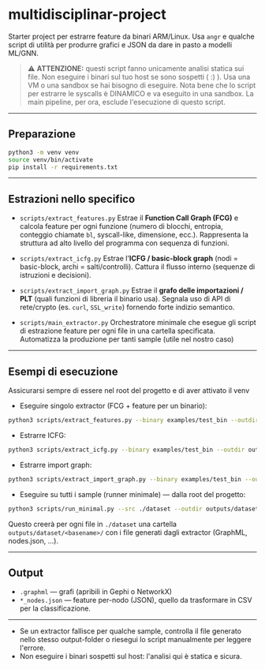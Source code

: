 # multidisciplinar-project

Starter project per estrarre feature da binari ARM/Linux.
Usa `angr` e qualche script di utilità per produrre grafici e JSON da dare in pasto a modelli ML/GNN.

> ⚠️ **ATTENZIONE:** questi script fanno unicamente analisi statica sui file. Non eseguire i binari sul tuo host se sono sospetti ( :) ). Usa una VM o una sandbox se hai bisogno di eseguire. Nota bene che lo script per estrarre le syscalls è DINAMICO e va eseguito in una sandbox. La main pipeline, per ora, esclude l'esecuzione di questo script.

---

## Preparazione 

```bash
python3 -m venv venv
source venv/bin/activate
pip install -r requirements.txt
```

---

## Estrazioni nello specifico

* `scripts/extract_features.py`
  Estrae il **Function Call Graph (FCG)** e calcola feature per ogni funzione (numero di blocchi, entropia, conteggio chiamate `bl`, syscall-like, dimensione, ecc.). Rappresenta la struttura ad alto livello del programma con sequenza di funzioni.

* `scripts/extract_icfg.py`
  Estrae l'**ICFG / basic-block graph** (nodi = basic-block, archi = salti/controlli). Cattura il flusso interno (sequenze di istruzioni e decisioni).

* `scripts/extract_import_graph.py`
  Estrae il **grafo delle importazioni / PLT** (quali funzioni di libreria il binario usa). Segnala uso di API di rete/crypto (es. `curl`, `SSL_write`) fornendo forte indizio semantico.

* `scripts/main_extractor.py`
  Orchestratore minimale che esegue gli script di estrazione feature per ogni file in una cartella specificata. Automatizza la produzione per tanti sample (utile nel nostro caso)

---

## Esempi di esecuzione
Assicurarsi sempre di essere nel root del progetto e di aver attivato il venv

* Eseguire singolo extractor (FCG + feature per un binario):

```bash
python3 scripts/extract_features.py --binary examples/test_bin --outdir outputs/graphs
```

* Estrarre ICFG:

```bash
python3 scripts/extract_icfg.py --binary examples/test_bin --outdir outputs/graphs
```

* Estrarre import graph:

```bash
python3 scripts/extract_import_graph.py --binary examples/test_bin --outdir outputs/graphs
```

* Eseguire su tutti i sample (runner minimale) — dalla root del progetto:

```bash
python3 scripts/run_minimal.py --src ./dataset --outdir outputs/dataset
```

Questo creerà per ogni file in `./dataset` una cartella `outputs/dataset/<basename>/` con i file generati dagli extractor (GraphML, nodes.json, ...).

---

## Output

* `.graphml` — grafi (apribili in Gephi o NetworkX)
* `*_nodes.json` — feature per-nodo (JSON), quello da trasformare in CSV per la classificazione.

---

* Se un extractor fallisce per qualche sample, controlla il file generato nello stesso output-folder o riesegui lo script manualmente per leggere l'errore.
* Non eseguire i binari sospetti sul host: l'analisi qui è statica e sicura.


